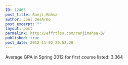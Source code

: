 ```yaml
---
ID: 12465
post_title: Ranji,Mahsa
author: Joel DesArmo
post_excerpt: ""
layout: post
permalink: http://effrtlss.com/ranjimahsa-3/
published: true
post_date: 2012-11-02 20:52:20
---
```

<p>Average GPA in Spring 2012 for first course listed: 3.364</p>